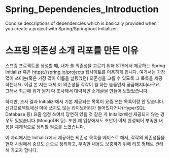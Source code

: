 # Spring_Dependencies_Introduction
Concise descriptions of dependencies which is basically provided when you create a project with Spring/Springboot Initializer.

# 스프링 의존성 소개 리포를 만든 이유
스프링 프로젝트를 생성할 떄, 내가 쓸 의존성을 고르기 위해 STS에서 제공하는 Spring Initializr 혹은 https://spring.io/projects 웹사이트를 이용하게 됩니다. 여기서는 가장 많이 쓰이는(혹은 가장 많이 이름을 날렸었던) 의존성을 고를 수 있도록 그 목록을 제공하는데요. 이걸 본 저는 대체 이 의존성들 각각이 뭘 하는 놈들인지 궁금해지더라구요. 그래서 최근에 뭐가 뭔지 다 조사해서 대략적인 소개글을 만들어 보았었습니다.

하지만, 조사 결과 Initializr에서 기본 제공되는 목록이 요즘 쓰는 목록이랑 안 맞습니다. 신규프로젝트에선 아예 쓰지도 않는 라이브러리가 들어있다거나(HyperSQL Database 등) 요즘 엄청 쓰여서 당연히 있을 것 같은 게 Initalizr에선 제공되지 않는 경우도 있었습니다.(MongoDB 등). 또한 제 입장에서도 초안이 이제 완성되어 부족한 내용을 체계적으로 정리할 필요를 느꼈습니다.

이 자리에서는 Initializr에서 제공하는 의존성 목록을 베이스로 해서, 각각의 의존성들을 현재 시점에서 중요도 순으로 정리하고, 부족한 내용도 보충하기 위해 리포 형태로 관리해 가고자 합니다.
